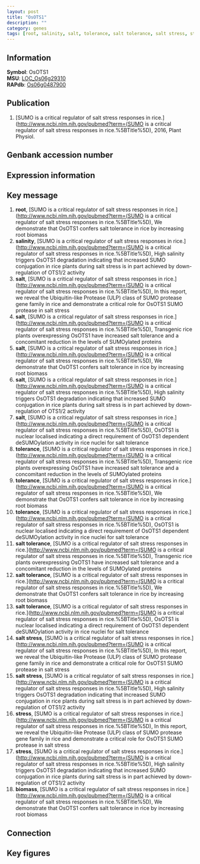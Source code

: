 ```yaml
---
layout: post
title: "OsOTS1"
description: ""
category: genes
tags: [root, salinity, salt, tolerance, salt tolerance, salt stress, stress, biomass, Gene]
---
```


## Information
__Symbol__: OsOTS1  
__MSU__: [LOC_Os06g29310](http://rice.plantbiology.msu.edu/cgi-bin/ORF_infopage.cgi?orf=LOC_Os06g29310)  
__RAPdb__: [Os06g0487900](http://rapdb.dna.affrc.go.jp/viewer/gbrowse_details/irgsp1?name=Os06g0487900)  

## Publication
1. [SUMO is a critical regulator of salt stress responses in rice.](http://www.ncbi.nlm.nih.gov/pubmed?term=(SUMO is a critical regulator of salt stress responses in rice.%5BTitle%5D), 2016, Plant Physiol.

## Genbank accession number

## Expression information

## Key message
1. __root__, [SUMO is a critical regulator of salt stress responses in rice.](http://www.ncbi.nlm.nih.gov/pubmed?term=(SUMO is a critical regulator of salt stress responses in rice.%5BTitle%5D),  We demonstrate that OsOTS1 confers salt tolerance in rice by increasing root biomass
2. __salinity__, [SUMO is a critical regulator of salt stress responses in rice.](http://www.ncbi.nlm.nih.gov/pubmed?term=(SUMO is a critical regulator of salt stress responses in rice.%5BTitle%5D),  High salinity triggers OsOTS1 degradation indicating that increased SUMO conjugation in rice plants during salt stress is in part achieved by down-regulation of OTS1/2 activity
3. __salt__, [SUMO is a critical regulator of salt stress responses in rice.](http://www.ncbi.nlm.nih.gov/pubmed?term=(SUMO is a critical regulator of salt stress responses in rice.%5BTitle%5D),  In this report, we reveal the Ubiquitin-like Protease (ULP) class of SUMO protease gene family in rice and demonstrate a critical role for OsOTS1 SUMO protease in salt stress
4. __salt__, [SUMO is a critical regulator of salt stress responses in rice.](http://www.ncbi.nlm.nih.gov/pubmed?term=(SUMO is a critical regulator of salt stress responses in rice.%5BTitle%5D),  Transgenic rice plants overexpressing OsOTS1 have increased salt tolerance and a concomitant reduction in the levels of SUMOylated proteins
5. __salt__, [SUMO is a critical regulator of salt stress responses in rice.](http://www.ncbi.nlm.nih.gov/pubmed?term=(SUMO is a critical regulator of salt stress responses in rice.%5BTitle%5D),  We demonstrate that OsOTS1 confers salt tolerance in rice by increasing root biomass
6. __salt__, [SUMO is a critical regulator of salt stress responses in rice.](http://www.ncbi.nlm.nih.gov/pubmed?term=(SUMO is a critical regulator of salt stress responses in rice.%5BTitle%5D),  High salinity triggers OsOTS1 degradation indicating that increased SUMO conjugation in rice plants during salt stress is in part achieved by down-regulation of OTS1/2 activity
7. __salt__, [SUMO is a critical regulator of salt stress responses in rice.](http://www.ncbi.nlm.nih.gov/pubmed?term=(SUMO is a critical regulator of salt stress responses in rice.%5BTitle%5D),  OsOTS1 is nuclear localised indicating a direct requirement of OsOTS1 dependent deSUMOylation activity in rice nuclei for salt tolerance
8. __tolerance__, [SUMO is a critical regulator of salt stress responses in rice.](http://www.ncbi.nlm.nih.gov/pubmed?term=(SUMO is a critical regulator of salt stress responses in rice.%5BTitle%5D),  Transgenic rice plants overexpressing OsOTS1 have increased salt tolerance and a concomitant reduction in the levels of SUMOylated proteins
9. __tolerance__, [SUMO is a critical regulator of salt stress responses in rice.](http://www.ncbi.nlm.nih.gov/pubmed?term=(SUMO is a critical regulator of salt stress responses in rice.%5BTitle%5D),  We demonstrate that OsOTS1 confers salt tolerance in rice by increasing root biomass
10. __tolerance__, [SUMO is a critical regulator of salt stress responses in rice.](http://www.ncbi.nlm.nih.gov/pubmed?term=(SUMO is a critical regulator of salt stress responses in rice.%5BTitle%5D),  OsOTS1 is nuclear localised indicating a direct requirement of OsOTS1 dependent deSUMOylation activity in rice nuclei for salt tolerance
11. __salt tolerance__, [SUMO is a critical regulator of salt stress responses in rice.](http://www.ncbi.nlm.nih.gov/pubmed?term=(SUMO is a critical regulator of salt stress responses in rice.%5BTitle%5D),  Transgenic rice plants overexpressing OsOTS1 have increased salt tolerance and a concomitant reduction in the levels of SUMOylated proteins
12. __salt tolerance__, [SUMO is a critical regulator of salt stress responses in rice.](http://www.ncbi.nlm.nih.gov/pubmed?term=(SUMO is a critical regulator of salt stress responses in rice.%5BTitle%5D),  We demonstrate that OsOTS1 confers salt tolerance in rice by increasing root biomass
13. __salt tolerance__, [SUMO is a critical regulator of salt stress responses in rice.](http://www.ncbi.nlm.nih.gov/pubmed?term=(SUMO is a critical regulator of salt stress responses in rice.%5BTitle%5D),  OsOTS1 is nuclear localised indicating a direct requirement of OsOTS1 dependent deSUMOylation activity in rice nuclei for salt tolerance
14. __salt stress__, [SUMO is a critical regulator of salt stress responses in rice.](http://www.ncbi.nlm.nih.gov/pubmed?term=(SUMO is a critical regulator of salt stress responses in rice.%5BTitle%5D),  In this report, we reveal the Ubiquitin-like Protease (ULP) class of SUMO protease gene family in rice and demonstrate a critical role for OsOTS1 SUMO protease in salt stress
15. __salt stress__, [SUMO is a critical regulator of salt stress responses in rice.](http://www.ncbi.nlm.nih.gov/pubmed?term=(SUMO is a critical regulator of salt stress responses in rice.%5BTitle%5D),  High salinity triggers OsOTS1 degradation indicating that increased SUMO conjugation in rice plants during salt stress is in part achieved by down-regulation of OTS1/2 activity
16. __stress__, [SUMO is a critical regulator of salt stress responses in rice.](http://www.ncbi.nlm.nih.gov/pubmed?term=(SUMO is a critical regulator of salt stress responses in rice.%5BTitle%5D),  In this report, we reveal the Ubiquitin-like Protease (ULP) class of SUMO protease gene family in rice and demonstrate a critical role for OsOTS1 SUMO protease in salt stress
17. __stress__, [SUMO is a critical regulator of salt stress responses in rice.](http://www.ncbi.nlm.nih.gov/pubmed?term=(SUMO is a critical regulator of salt stress responses in rice.%5BTitle%5D),  High salinity triggers OsOTS1 degradation indicating that increased SUMO conjugation in rice plants during salt stress is in part achieved by down-regulation of OTS1/2 activity
18. __biomass__, [SUMO is a critical regulator of salt stress responses in rice.](http://www.ncbi.nlm.nih.gov/pubmed?term=(SUMO is a critical regulator of salt stress responses in rice.%5BTitle%5D),  We demonstrate that OsOTS1 confers salt tolerance in rice by increasing root biomass

## Connection

## Key figures



